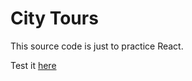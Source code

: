 # City Tours

This source code is just to practice React.

Test it [here](https://city-tours-site-example.netlify.app/)

